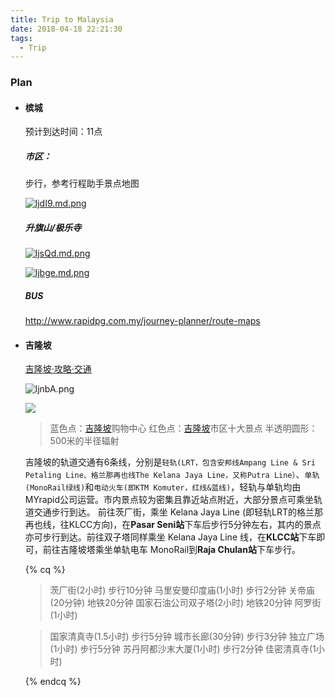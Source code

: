 ```yaml
---
title: Trip to Malaysia
date: 2018-04-18 22:21:30
tags:
  - Trip
---
```


### Plan

- #### 槟城

  预计到达时间：11点

  ##### 市区：

  步行，参考行程助手景点地图

   <!-- more -->

  [![ljdI9.md.png](https://s1.ax2x.com/2018/04/18/ljdI9.md.png)](https://simimg.com/i/ljdI9)

  ##### 升旗山/极乐寺

  [![ljsQd.md.png](https://s1.ax2x.com/2018/04/18/ljsQd.md.png)](https://simimg.com/i/ljsQd)

  [![ljbge.md.png](https://s1.ax2x.com/2018/04/18/ljbge.md.png)](https://simimg.com/i/ljbge)

  ##### BUS

  http://www.rapidpg.com.my/journey-planner/route-maps

- #### 吉隆坡

  [吉隆坡·攻略·交通](http://www.mafengwo.cn/i/5378195.html)

  ![ljnbA.png](https://s1.ax2x.com/2018/04/18/ljnbA.png)

  ![](http://n1-q.mafengwo.net/s10/M00/A6/30/wKgBZ1n9jRCAcwFyAAOes4-ib4k49.jpeg?imageView2%2F2%2Fw%2F600%2Fh%2F600%2Fq%2F90)

  > 蓝色点：[吉隆坡](http://www.mafengwo.cn/travel-scenic-spot/mafengwo/11049.html)购物中心
  > 红色点：[吉隆坡](http://www.mafengwo.cn/travel-scenic-spot/mafengwo/11049.html)市区十大景点
  > 半透明圆形：500米的半径辐射

  吉隆坡的轨道交通有6条线，分别是`轻轨(LRT，包含安邦线Ampang Line & Sri Petaling Line、格兰那再也线The Kelana Jaya Line，又称Putra Line）`、`单轨(MonoRail绿线)`和`电动火车(即KTM Komuter，红线&蓝线)`，轻轨与单轨均由MYrapid公司运营。市内景点较为密集且靠近站点附近，大部分景点可乘坐轨道交通步行到达。
  前往茨厂街，乘坐<span id="inline-blue"><i class="fa fa-subway"></i> Kelana Jaya Line </span>(即轻轨LRT的格兰那再也线，往KLCC方向)，在**Pasar Seni站**下车后步行5分钟左右，其内的景点亦可步行到达。前往双子塔同样乘坐<span id="inline-blue"> <i class="fa fa-subway"></i> Kelana Jaya Line </span>线，在**KLCC站**下车即可，前往吉隆坡塔乘坐单轨电车<span id="inline-green"><i class="fa fa-subway"></i> MonoRail</span>到**Raja Chulan站**下车步行。

  {% cq %}

  > 茨厂街(2小时)    步行10分钟  马里安曼印度庙(1小时)   步行2分钟	关帝庙(20分钟)   地铁20分钟 国家石油公司双子塔(2小时)   地铁20分钟	阿罗街(1小时)

  > 国家清真寺(1.5小时)   步行5分钟  城市长廊(30分钟)   步行3分钟        独立广场(1小时) 步行5分钟 苏丹阿都沙末大厦(1小时)   步行2分钟  佳密清真寺(1小时)

   {% endcq %}